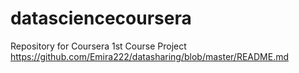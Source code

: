 # datasciencecoursera
Repository for Coursera 1st Course Project
https://github.com/Emira222/datasharing/blob/master/README.md
